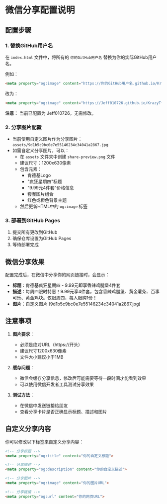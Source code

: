 # 微信分享配置说明

## 配置步骤

### 1. 替换GitHub用户名
在 `index.html` 文件中，将所有的 `你的GitHub用户名` 替换为你的实际GitHub用户名。

例如：
```html
<meta property="og:image" content="https://你的GitHub用户名.github.io/KrazyTfurcday/assets/share-preview.png">
```
改为：
```html
<meta property="og:image" content="https://Jeff010726.github.io/KrazyTfurcday/assets/share-preview.png">
```

**注意：** 当前已配置为 Jeff010726，无需修改。

### 2. 分享图片配置
- 当前使用自定义图片作为分享图片：`assets/9d1b5c9bc0e7e55146234c34041a2867.jpg`
- 如需自定义分享图片，可以：
  - 在 `assets` 文件夹中创建 `share-preview.png` 文件
  - 建议尺寸：1200x630像素
  - 包含元素：
    - 肯德基Logo
    - "疯狂星期四"标题
    - "9.99元4件套"价格信息
    - 套餐图片组合
    - 红色或橙色背景主题
  - 然后更新HTML中的 `og:image` 标签

### 3. 部署到GitHub Pages
1. 提交所有更改到GitHub
2. 确保仓库设置为GitHub Pages
3. 等待部署完成

## 微信分享效果

配置完成后，在微信中分享你的网页链接时，会显示：
- **标题**：肯德基疯狂星期四 - 9.99元即享香辣鸡腿堡4件套
- **描述**：每周四限时特惠！9.99元享4件套，包含香辣鸡腿堡、黄金薯条、百事可乐、黄金鸡块。仅限周四，每人限购1份！
- **图片**：自定义图片 (9d1b5c9bc0e7e55146234c34041a2867.jpg)

## 注意事项

1. **图片要求**：
   - 必须是绝对URL（https://开头）
   - 建议尺寸1200x630像素
   - 文件大小建议小于1MB

2. **缓存问题**：
   - 微信会缓存分享信息，修改后可能需要等待一段时间才能看到效果
   - 可以使用微信开发者工具测试分享效果

3. **测试方法**：
   - 在微信中发送链接给朋友
   - 查看分享卡片是否正确显示标题、描述和图片

## 自定义分享内容

你可以修改以下标签来自定义分享内容：

```html
<!-- 分享标题 -->
<meta property="og:title" content="你的自定义标题">

<!-- 分享描述 -->
<meta property="og:description" content="你的自定义描述">

<!-- 分享图片 -->
<meta property="og:image" content="你的图片URL">

<!-- 分享链接 -->
<meta property="og:url" content="你的网页URL">
```
